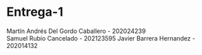 # Entrega-1
Martín Andrés Del Gordo Caballero - 202024239  
Samuel Rubio Cancelado - 202123595
Javier Barrera Hernandez - 202014132
